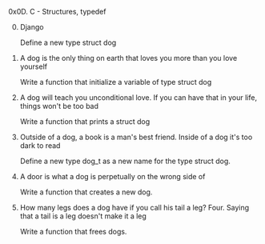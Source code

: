 0x0D. C - Structures, typedef

0. Django

    Define a new type struct dog

1. A dog is the only thing on earth that loves you more than you love yourself

    Write a function that initialize a variable of type struct dog

2. A dog will teach you unconditional love. If you can have that in your life, things won't be too bad

    Write a function that prints a struct dog

3. Outside of a dog, a book is a man's best friend. Inside of a dog it's too dark to read

    Define a new type dog_t as a new name for the type struct dog.

4. A door is what a dog is perpetually on the wrong side of

    Write a function that creates a new dog.

5. How many legs does a dog have if you call his tail a leg? Four. Saying that a tail is a leg doesn't make it a leg

    Write a function that frees dogs.

